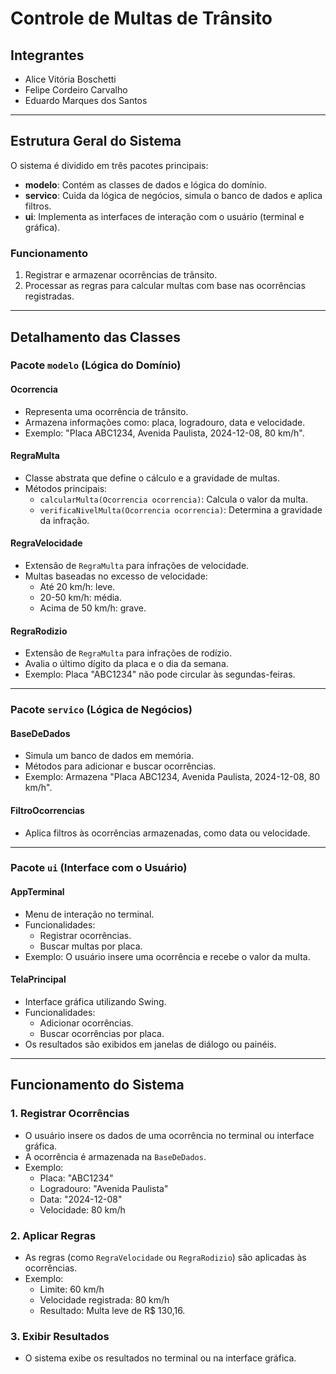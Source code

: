 # Controle de Multas de Trânsito

## Integrantes
- Alice Vitória Boschetti
- Felipe Cordeiro Carvalho
- Eduardo Marques dos Santos

---

## Estrutura Geral do Sistema

O sistema é dividido em três pacotes principais:

- **modelo**: Contém as classes de dados e lógica do domínio.
- **servico**: Cuida da lógica de negócios, simula o banco de dados e aplica filtros.
- **ui**: Implementa as interfaces de interação com o usuário (terminal e gráfica).

### Funcionamento
1. Registrar e armazenar ocorrências de trânsito.
2. Processar as regras para calcular multas com base nas ocorrências registradas.

---

## Detalhamento das Classes

### Pacote `modelo` (Lógica do Domínio)
#### **Ocorrencia**
- Representa uma ocorrência de trânsito.
- Armazena informações como: placa, logradouro, data e velocidade.
- Exemplo: "Placa ABC1234, Avenida Paulista, 2024-12-08, 80 km/h".

#### **RegraMulta**
- Classe abstrata que define o cálculo e a gravidade de multas.
- Métodos principais:
  - `calcularMulta(Ocorrencia ocorrencia)`: Calcula o valor da multa.
  - `verificaNivelMulta(Ocorrencia ocorrencia)`: Determina a gravidade da infração.

#### **RegraVelocidade**
- Extensão de `RegraMulta` para infrações de velocidade.
- Multas baseadas no excesso de velocidade:
  - Até 20 km/h: leve.
  - 20-50 km/h: média.
  - Acima de 50 km/h: grave.

#### **RegraRodizio**
- Extensão de `RegraMulta` para infrações de rodízio.
- Avalia o último dígito da placa e o dia da semana.
- Exemplo: Placa "ABC1234" não pode circular às segundas-feiras.

---

### Pacote `servico` (Lógica de Negócios)
#### **BaseDeDados**
- Simula um banco de dados em memória.
- Métodos para adicionar e buscar ocorrências.
- Exemplo: Armazena "Placa ABC1234, Avenida Paulista, 2024-12-08, 80 km/h".

#### **FiltroOcorrencias**
- Aplica filtros às ocorrências armazenadas, como data ou velocidade.

---

### Pacote `ui` (Interface com o Usuário)
#### **AppTerminal**
- Menu de interação no terminal.
- Funcionalidades:
  - Registrar ocorrências.
  - Buscar multas por placa.
- Exemplo: O usuário insere uma ocorrência e recebe o valor da multa.

#### **TelaPrincipal**
- Interface gráfica utilizando Swing.
- Funcionalidades:
  - Adicionar ocorrências.
  - Buscar ocorrências por placa.
- Os resultados são exibidos em janelas de diálogo ou painéis.

---

## Funcionamento do Sistema

### 1. Registrar Ocorrências
- O usuário insere os dados de uma ocorrência no terminal ou interface gráfica.
- A ocorrência é armazenada na `BaseDeDados`.
- Exemplo:
  - Placa: "ABC1234"
  - Logradouro: "Avenida Paulista"
  - Data: "2024-12-08"
  - Velocidade: 80 km/h

### 2. Aplicar Regras
- As regras (como `RegraVelocidade` ou `RegraRodizio`) são aplicadas às ocorrências.
- Exemplo:
  - Limite: 60 km/h
  - Velocidade registrada: 80 km/h
  - Resultado: Multa leve de R$ 130,16.

### 3. Exibir Resultados
- O sistema exibe os resultados no terminal ou na interface gráfica.





